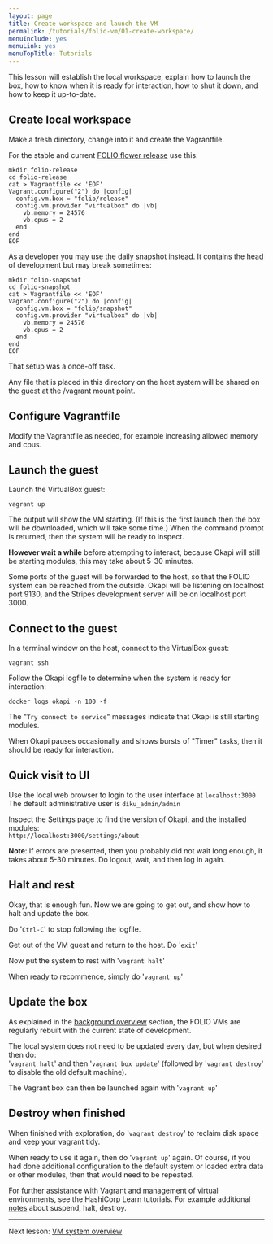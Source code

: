 ```yaml
---
layout: page
title: Create workspace and launch the VM
permalink: /tutorials/folio-vm/01-create-workspace/
menuInclude: yes
menuLink: yes
menuTopTitle: Tutorials
---
```


This lesson will establish the local workspace, explain how to launch the box, how to know when it is ready for interaction, how to shut it down, and how to keep it up-to-date.

## Create local workspace

Make a fresh directory, change into it and create the Vagrantfile.

For the stable and current [FOLIO flower release](/guides/regular-releases/) use this:

```
mkdir folio-release
cd folio-release
cat > Vagrantfile << 'EOF'
Vagrant.configure("2") do |config|
  config.vm.box = "folio/release"
  config.vm.provider "virtualbox" do |vb|
    vb.memory = 24576
    vb.cpus = 2
  end
end
EOF
```

As a developer you may use the daily snapshot instead. It contains
the head of development but may break sometimes:

```
mkdir folio-snapshot
cd folio-snapshot
cat > Vagrantfile << 'EOF'
Vagrant.configure("2") do |config|
  config.vm.box = "folio/snapshot"
  config.vm.provider "virtualbox" do |vb|
    vb.memory = 24576
    vb.cpus = 2
  end
end
EOF
```

That setup was a once-off task.

Any file that is placed in this directory on the host system
will be shared on the guest at the /vagrant mount point.

## Configure Vagrantfile

Modify the Vagrantfile as needed, for example increasing allowed memory and cpus.

## Launch the guest

Launch the VirtualBox guest:

```
vagrant up
```

The output will show the VM starting.
(If this is the first launch then the box will be downloaded, which will take some time.)
When the command prompt is returned, then the system will be ready to inspect.

**However wait a while** before attempting to interact, because Okapi will still be starting modules,
this may take about 5-30 minutes.

Some ports of the guest will be forwarded to the host, so that the FOLIO system can be reached from the outside.
Okapi will be listening on localhost port 9130, and the Stripes development server will be on localhost port 3000.

## Connect to the guest

In a terminal window on the host, connect to the VirtualBox guest:

```
vagrant ssh
```

Follow the Okapi logfile to determine when the system is ready for interaction:

```
docker logs okapi -n 100 -f
```

The "`Try connect to service`" messages indicate that Okapi is still starting modules.

When Okapi pauses occasionally and shows bursts of "Timer" tasks, then it should be ready for interaction.

## Quick visit to UI

Use the local web browser to login to the user interface at `localhost:3000`\
The default administrative user is `diku_admin/admin`

Inspect the Settings page to find the version of Okapi, and the installed modules:\
`http://localhost:3000/settings/about`

**Note**: If errors are presented, then you probably did not wait long enough, it takes about 5-30 minutes.
Do logout, wait, and then log in again.

## Halt and rest

Okay, that is enough fun.
Now we are going to get out, and show how to halt and update the box.

Do '`Ctrl-C`' to stop following the logfile.

Get out of the VM guest and return to the host. Do '`exit`'

Now put the system to rest with '`vagrant halt`'

When ready to recommence, simply do '`vagrant up`'

## Update the box

As explained in the [background overview](../overview/#background) section, the FOLIO VMs are regularly rebuilt with the current state of development.

The local system does not need to be updated every day, but when desired then do:\
'`vagrant halt`' and then '`vagrant box update`'
(followed by '`vagrant destroy`' to disable the old default machine).

The Vagrant box can then be launched again with '`vagrant up`'

## Destroy when finished

When finished with exploration, do '`vagrant destroy`' to reclaim disk space and keep your vagrant tidy.

When ready to use it again, then do '`vagrant up`' again.
Of course, if you had done additional configuration to the default system or loaded extra data or other modules, then that would need to be repeated.

For further assistance with Vagrant and management of virtual environments, see the HashiCorp Learn tutorials.
For example additional [notes](https://learn.hashicorp.com/tutorials/vagrant/getting-started-teardown) about suspend, halt, destroy.

---
Next lesson: [VM system overview](../02-system-overview/)

